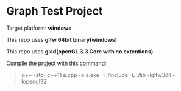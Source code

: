 # Graph Test Project

Target platform: __windows__

This repo uses __glfw 64bit binary(windows)__

This repo uses __glad(openGL 3.3 Core with no extentions)__

Compile the project with this command:

> g++ -std=c++11 a.cpp -o a.exe -I ./include -L ./lib -lglfw3dll -lopengl32
